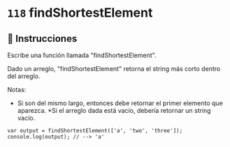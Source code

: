 # `118` findShortestElement

## 📝 Instrucciones

Escribe una función llamada "findShortestElement".

Dado un arreglo, "findShortestElement" retorna el string más corto dentro del arreglo.

Notas:
* Si son del mismo largo, entonces debe retornar el primer elemento que aparezca.
*Si el arreglo dada está vacío, debería retornar un string vacío.

```Js
var output = findShortestElement(['a', 'two', 'three']);
console.log(output); // --> 'a'
```